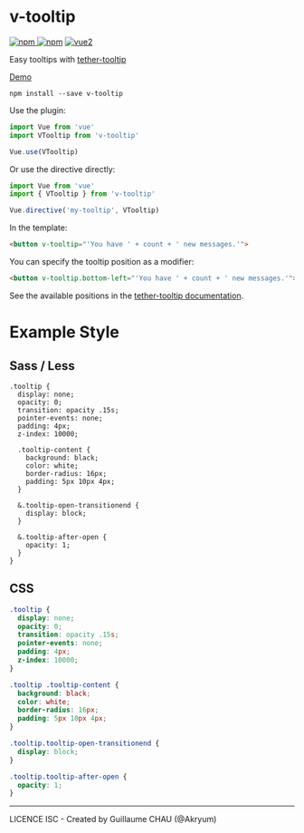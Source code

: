 # v-tooltip

[![npm](https://img.shields.io/npm/v/v-tooltip.svg) ![npm](https://img.shields.io/npm/dm/v-tooltip.svg)](https://www.npmjs.com/package/v-tooltip)
[![vue2](https://img.shields.io/badge/vue-2.x-brightgreen.svg)](https://vuejs.org/)

Easy tooltips with [tether-tooltip](https://github.com/HubSpot/tooltip)

[Demo](https://akryum.github.io/vue-tooltip/)

```
npm install --save v-tooltip
```

Use the plugin:

```javascript
import Vue from 'vue'
import VTooltip from 'v-tooltip'

Vue.use(VTooltip)
```

Or use the directive directly:

```javascript
import Vue from 'vue'
import { VTooltip } from 'v-tooltip'

Vue.directive('my-tooltip', VTooltip)
```

In the template:

```html
<button v-tooltip="'You have ' + count + ' new messages.'">
```

You can specify the tooltip position as a modifier:

```html
<button v-tooltip.bottom-left="'You have ' + count + ' new messages.'">
```

See the available positions in the [tether-tooltip documentation](http://github.hubspot.com/tooltip/#changing-the-positioning).

# Example Style

## Sass / Less

```less
.tooltip {
  display: none;
  opacity: 0;
  transition: opacity .15s;
  pointer-events: none;
  padding: 4px;
  z-index: 10000;

  .tooltip-content {
    background: black;
    color: white;
    border-radius: 16px;
    padding: 5px 10px 4px;
  }

  &.tooltip-open-transitionend {
    display: block;
  }

  &.tooltip-after-open {
    opacity: 1;
  }
}
```

## CSS

```css
.tooltip {
  display: none;
  opacity: 0;
  transition: opacity .15s;
  pointer-events: none;
  padding: 4px;
  z-index: 10000;
}

.tooltip .tooltip-content {
  background: black;
  color: white;
  border-radius: 16px;
  padding: 5px 10px 4px;
}

.tooltip.tooltip-open-transitionend {
  display: block;
}

.tooltip.tooltip-after-open {
  opacity: 1;
}
```


---

LICENCE ISC - Created by Guillaume CHAU (@Akryum)
